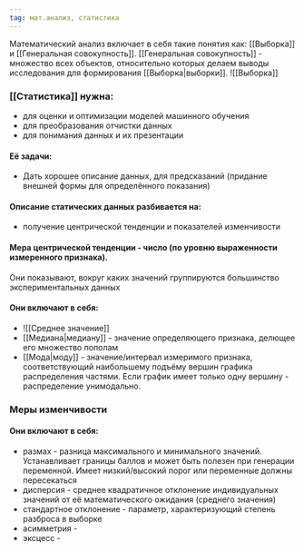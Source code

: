 ```yaml
---
tag: мат.анализ, статистика
---
```

Математический анализ включает в себя такие понятия как: [[Выборка]] и [[Генеральная совокупность]].
[[Генеральная совокупность]] - множество всех объектов, относительно которых делаем выводы исследования для формирования [[Выборка|выборки]].
![[Выборка]]
### [[Статистика]] нужна: 
- для оценки и оптимизации моделей машинного обучения
- для преобразования отчистки данных
- для понимания данных и их презентации
#### Её задачи: 
- Дать хорошее описание данных, для предсказаний (придание внешней формы для определённого показания)
#### Описание статических данных разбивается на:
- получение центрической тенденции и показателей изменчивости
#### Мера центрической тенденции - число (по уровню выраженности измеренного признака). 
Они показывают, вокруг каких значений группируются большинство экспериментальных данных
#### Они включают в себя: 
- ![[Среднее значение]]
- [[Медиана|медиану]] - значение определяющего признака, делющее его множество пополам
- [[Мода|моду]] - значение/интервал измеримого признака, соответствующий наибольшему подъёму вершин графика распределения частями. Если график имеет только одну вершину - распределение унимодально.
### Меры изменчивости 
#### Они включают в себя: 
- размах - разница максимального и минимального значений. Устанавливает границы баллов и может быть полезен при генерации переменной. Имеет низкий/высокий порог или переменные должны пересекаться
- дисперсия - среднее квадратичное отклонение индивидуальных значений от её математического ожидания (среднего значения)
- стандартное отклонение - параметр, характеризующий степень разброса в выборке
- асимметрия - 
- эксцесс - 






